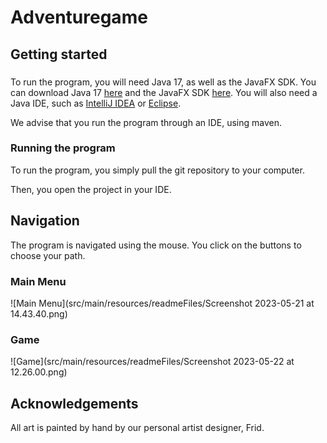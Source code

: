 # Adventuregame



## Getting started

###
To run the program, you will need Java 17, as well as the JavaFX SDK. You can download Java 17 [here](https://www.oracle.com/java/technologies/downloads/#java17) and the JavaFX SDK [here](https://gluonhq.com/products/javafx/). You will also need a Java IDE, such as [IntelliJ IDEA](https://www.jetbrains.com/idea/) or [Eclipse](https://www.eclipse.org/ide/).

We advise that you run the program through an IDE, using maven. 


### Running the program
To run the program, you simply pull the git repository to your computer. 

Then, you open the project in your IDE.

## Navigation
The program is navigated using the mouse. You click on the buttons to choose your path.

### Main Menu 

![Main Menu](src/main/resources/readmeFiles/Screenshot 2023-05-21 at 14.43.40.png)

### Game
![Game](src/main/resources/readmeFiles/Screenshot 2023-05-22 at 12.26.00.png)


## Acknowledgements
All art is painted by hand by our personal artist designer, Frid.
